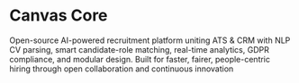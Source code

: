 # Canvas Core
Open-source AI-powered recruitment platform uniting ATS &amp; CRM with NLP CV parsing, smart candidate-role matching, real-time analytics, GDPR compliance, and modular design. Built for faster, fairer, people-centric hiring through open collaboration and continuous innovation
